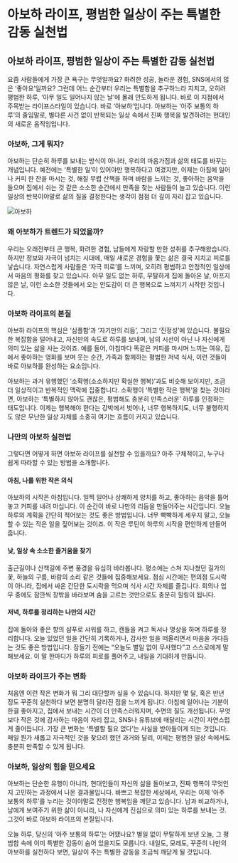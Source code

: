 # 아보하 라이프, 평범한 일상이 주는 특별한 감동 실천법

## 아보하 라이프, 평범한 일상이 주는 특별한 감동 실천법

요즘 사람들에게 가장 큰 욕구는 무엇일까요? 화려한 성공, 놀라운 경험, SNS에서의 많은 ‘좋아요’일까요? 그런데 어느 순간부터 우리는 특별함을 추구하느라 지치고, 오히려 평범한 하루, ‘아무 일도 일어나지 않는 날’에 몰래 안도하게 됩니다. 바로 이 지점에서 주목받는 라이프스타일이 있습니다. 바로 ‘아보하’입니다. 아보하는 ‘아주 보통의 하루’의 줄임말로, 별다른 사건 없이 반복되는 일상 속에서 진짜 행복을 발견하려는 현대인의 새로운 움직임입니다.

### 아보하, 그게 뭐지?

아보하는 단순히 하루를 보내는 방식이 아니라, 우리의 마음가짐과 삶의 태도를 바꾸는 개념입니다. 예전에는 ‘특별한 일’이 있어야만 행복하다고 여겼지만, 이제는 아침에 일어나 커피 한 잔을 마시는 것, 해질 무렵 산책을 하며 바람을 느끼는 것, 좋아하는 음악을 들으며 집에서 쉬는 것 같은 소소한 순간에서 만족을 찾는 사람들이 늘고 있습니다. 이런 일상의 반복이야말로 삶의 질을 결정한다는 생각이 점점 더 깊이 자리 잡고 있습니다.

![아보하](https://images.unsplash.com/photo-1760662418182-932278aab280?crop=entropy&cs=tinysrgb&fit=max&fm=jpg&ixid=M3w4MTk5NDN8MHwxfHJhbmRvbXx8fHx8fHx8fDE3NjExMjExNjB8&ixlib=rb-4.1.0&q=80&w=400)

### 왜 아보하가 트렌드가 되었을까?

우리는 오래전부터 큰 행복, 화려한 경험, 남들에게 자랑할 만한 성취를 추구해왔습니다. 하지만 정보와 자극이 넘치는 시대에, 매일 새로운 경험을 쫓는 삶은 결국 지치고 피로를 낳습니다. 자연스럽게 사람들은 ‘자극 피로’를 느끼며, 오히려 평범하고 안정적인 일상에서 마음의 평화를 찾고 있습니다. 아무 일도 없는 하루, 무탈하게 집에 돌아온 날, 아프지 않은 날, 이런 소소한 것들에서 오는 안도감이 더 큰 행복으로 느껴지기 시작한 것입니다.

### 아보하 라이프의 본질

아보하 라이프의 핵심은 ‘심플함’과 ‘자기만의 리듬’, 그리고 ‘진정성’에 있습니다. 불필요한 복잡함을 덜어내고, 자신만의 속도로 하루를 보내며, 남의 시선이 아닌 나 자신에게 의미 있는 삶을 사는 것이죠. 예를 들어, 아침마다 똑같은 커피를 마시며 느끼는 여유, 집에서 좋아하는 영화를 보며 웃는 순간, 가족과 함께하는 평범한 저녁 식사, 이런 것들이 바로 아보하를 완성하는 요소입니다.

아보하는 과거 유행했던 ‘소확행(소소하지만 확실한 행복)’과도 비슷해 보이지만, 조금 더 일상적이고 반복적인 맥락에 집중합니다. 소확행이 ‘특별한 작은 행복’을 찾는 것이라면, 아보하는 ‘특별하지 않아도 괜찮은, 평범해도 충분히 만족스러운’ 하루를 인정하는 태도입니다. 이제는 행복해야 한다는 강박에서 벗어나, 너무 행복하지도, 너무 불행하지도 않은 무난한 일상 자체를 소중히 여기는 흐름이 커지고 있습니다.

### 나만의 아보하 실천법

그렇다면 어떻게 하면 아보하 라이프를 실천할 수 있을까요? 아주 구체적이고, 누구나 쉽게 따라할 수 있는 방법을 소개합니다.

#### 아침, 나를 위한 작은 의식

아보하의 시작은 아침입니다. 일찍 일어나 상쾌하게 양치를 하고, 좋아하는 음악을 틀어놓고 커피를 내려 마십니다. 이 순간이 바로 나만의 리듬을 만들어주는 시간입니다. 오늘 하루의 계획을 간단히 적어보는 것도 좋은 방법입니다. 너무 빡빡하게 세우지 말고, 오늘 할 수 있는 작은 일을 짚어보는 것이죠. 이 작은 루틴이 하루의 시작을 편안하게 만들어줍니다.

#### 낮, 일상 속 소소한 즐거움을 찾기

출근길이나 산책길에 주변 풍경을 유심히 바라봅니다. 평소에는 스쳐 지나쳤던 길가의 꽃, 하늘의 구름, 바람의 소리 같은 것들에 집중해보세요. 점심 시간에는 편의점 도시락이 아니라, 집에서 싸온 간단한 도시락을 먹으며 식사 시간 자체를 즐깁니다. 회의나 업무 중에도 잠깐씩 창밖을 바라보며 숨을 고르는 것만으로도 충분히 힐링이 됩니다.

#### 저녁, 하루를 정리하는 나만의 시간

집에 돌아와 좋은 향의 샴푸로 샤워를 하고, 캔들을 켜고 독서나 명상을 하며 하루를 정리합니다. 오늘 있었던 일을 간단히 기록하거나, 감사한 일을 떠올리면서 마음을 가다듬는 것도 좋은 방법입니다. 잠들기 전에는 “오늘도 별일 없이 무사했다”고 스스로에게 말해보세요. 이 말 한마디가 하루의 피로를 풀어주고, 내일을 기대하게 만듭니다.

### 아보하 라이프가 주는 변화

처음엔 이런 작은 변화가 뭐 그리 대단할까 싶을 수 있습니다. 하지만 몇 달, 혹은 반년 정도 꾸준히 실천하다 보면 분명히 달라진 점을 느끼게 됩니다. 아침에 일어나는 기분이 한결 좋아지고, 집에서 보내는 시간이 더 만족스러워지며, 수면의 질도 개선됩니다. 무엇보다 작은 것에 감사하는 마음이 자리 잡고, SNS나 유튜브에 매달리는 시간이 자연스럽게 줄어듭니다. 가장 큰 변화는 ‘특별할 필요 없다’는 사실을 받아들이게 되는 것입니다. 매일 뭔가 새롭고 자극적인 것을 찾으려 했던 과거와 달리, 이제는 평범한 일상 속에서도 충분히 만족할 수 있게 됩니다.

### 아보하, 일상의 힘을 믿으세요

아보하는 단순한 유행이 아니라, 현대인들이 자신의 삶을 돌아보고, 진짜 행복이 무엇인지 고민하는 과정에서 나온 결과물입니다. 바쁘고 복잡한 세상에서, 우리는 이제 ‘아주 보통의 하루’를 누리는 것이야말로 진정한 행복임을 깨닫고 있습니다. 남과 비교하거나, 남에게 보여주기 위한 삶이 아니라, 나 자신에게 진심으로 의미 있는 하루를 보내는 것. 그것이 바로 아보하 라이프의 본질입니다.

오늘 하루, 당신의 ‘아주 보통의 하루’는 어땠나요? 별일 없이 무탈하게 보낸 오늘, 그 평범함 속에 이미 특별한 감동이 숨어 있을지도 모릅니다. 내일도, 모레도, 꾸준히 나만의 아보하를 실천하다 보면, 일상이 주는 특별한 감동을 조금씩 깨닫게 될 것입니다.